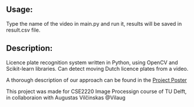 ## Usage:
Type the name of the video in main.py and run it, results will be saved in result.csv file.

## Description:
Licence plate recognition system written in Python, using OpenCV and Scikit-learn libraries. Can detect moving Dutch licence plates from a video.

A thorough description of our approach can be found in the [Project Poster](Project_poster.pdf)

This project was made for CSE2220 Image Processign course of TU Delft, in collaboraion with Augustas Vilčinskas @Vilaug
